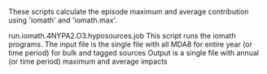 These scripts calculate the episode maximum and average contribution using 'iomath' and 'iomath.max'.

run.iomath.4NYPA2.O3.hyposources.job
        This script runs the iomath programs.
        The input file is the single file with all MDA8 for entire year (or time period) for bulk and tagged sources
        Output is a single file with annual (or time period) maximum and average impacts


